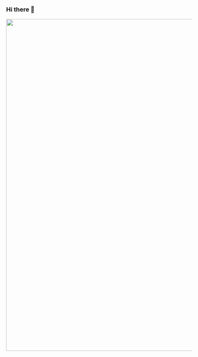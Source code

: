 ### Hi there 👋

<img src="https://user-images.githubusercontent.com/40646603/132130872-842e7b4f-0489-40f4-bfb5-7685b6c108fb.png" width="900">
<!--
**Simonliuwaterloo/Simonliuwaterloo** is a ✨ _special_ ✨ repository because its `README.md` (this file) appears on your GitHub profile.

Here are some ideas to get you started:

- 🔭 I’m currently working on ...
- 🌱 I’m currently learning ...
- 👯 I’m looking to collaborate on ...
- 🤔 I’m looking for help with ...
- 💬 Ask me about ...
- 📫 How to reach me: ...
- 😄 Pronouns: ...
- ⚡ Fun fact: ...
-->
